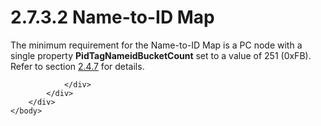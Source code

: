 <html dir="LTR" xmlns:mshelp="http://msdn.microsoft.com/mshelp" xmlns:ddue="http://ddue.schemas.microsoft.com/authoring/2003/5" xmlns:xlink="http://www.w3.org/1999/xlink" xmlns:tool="http://www.microsoft.com/tooltip">
    <head>
        <meta http-equiv="Content-Type" content="text/html; CHARSET=utf-8"></meta>
        <meta name="save" content="history"></meta>
        <title>2.7.3.2 Name-to-ID Map</title>
        <xml>
            <mshelp:toctitle title="2.7.3.2 Name-to-ID Map"></mshelp:toctitle>
            <mshelp:rltitle title="[MS-PST]: Name-to-ID Map"></mshelp:rltitle>
            <mshelp:keyword index="A" term="5161fee7-42b1-4790-8337-411892b0032c"></mshelp:keyword>
            <mshelp:attr name="DCSext.ContentType" value="open specification"></mshelp:attr>
            <mshelp:attr name="AssetID" value="5161fee7-42b1-4790-8337-411892b0032c"></mshelp:attr>
            <mshelp:attr name="TopicType" value="kbRef"></mshelp:attr>
            <mshelp:attr name="DCSext.Title" value="[MS-PST]: Name-to-ID Map" />
        </xml>
    </head>
    <body>
        <div id="header">
            <h1 class="heading">2.7.3.2 Name-to-ID Map</h1>
        </div>
        <div id="mainSection">
            <div id="mainBody">
                <div id="allHistory" class="saveHistory"></div>
                <div id="sectionSection0" class="section" name="collapseableSection">
                    

<p>The minimum requirement for the Name-to-ID Map is a PC node
with a single property <b>PidTagNameidBucketCount</b> set to a value of 251
(0xFB). Refer to section <a href="e17e195d-0454-4b9b-b398-c9127a26a678.htm">2.4.7</a>
for details.</p>


                </div>
            </div>
        </div>
    </body>
</html>
